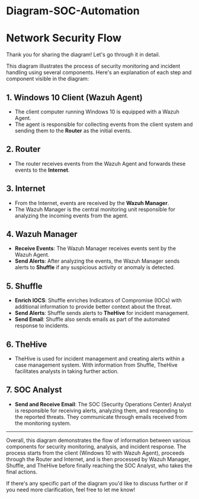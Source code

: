 # Diagram-SOC-Automation
# Network Security Flow

Thank you for sharing the diagram! Let's go through it in detail.

This diagram illustrates the process of security monitoring and incident handling using several components. Here's an explanation of each step and component visible in the diagram:

## 1. Windows 10 Client (Wazuh Agent)
- The client computer running Windows 10 is equipped with a Wazuh Agent.
- The agent is responsible for collecting events from the client system and sending them to the **Router** as the initial events.

## 2. Router
- The router receives events from the Wazuh Agent and forwards these events to the **Internet**.

## 3. Internet
- From the Internet, events are received by the **Wazuh Manager**.
- The Wazuh Manager is the central monitoring unit responsible for analyzing the incoming events from the agent.

## 4. Wazuh Manager
- **Receive Events**: The Wazuh Manager receives events sent by the Wazuh Agent.
- **Send Alerts**: After analyzing the events, the Wazuh Manager sends alerts to **Shuffle** if any suspicious activity or anomaly is detected.

## 5. Shuffle
- **Enrich IOCS**: Shuffle enriches Indicators of Compromise (IOCs) with additional information to provide better context about the threat.
- **Send Alerts**: Shuffle sends alerts to **TheHive** for incident management.
- **Send Email**: Shuffle also sends emails as part of the automated response to incidents.

## 6. TheHive
- TheHive is used for incident management and creating alerts within a case management system. With information from Shuffle, TheHive facilitates analysts in taking further action.

## 7. SOC Analyst
- **Send and Receive Email**: The SOC (Security Operations Center) Analyst is responsible for receiving alerts, analyzing them, and responding to the reported threats. They communicate through emails received from the monitoring system.

---

Overall, this diagram demonstrates the flow of information between various components for security monitoring, analysis, and incident response. The process starts from the client (Windows 10 with Wazuh Agent), proceeds through the Router and Internet, and is then processed by Wazuh Manager, Shuffle, and TheHive before finally reaching the SOC Analyst, who takes the final actions.

If there's any specific part of the diagram you'd like to discuss further or if you need more clarification, feel free to let me know!
